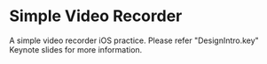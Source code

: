# Simple Video Recorder

A simple video recorder iOS practice.
Please refer "DesignIntro.key" Keynote slides for more information.

